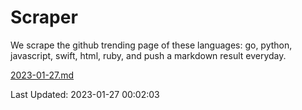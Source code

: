 # Scraper

We scrape the github trending page of these languages: go, python, javascript, swift, html, ruby, and push a markdown result everyday.

[2023-01-27.md](https://github.com/henson/Scraper/blob/master/2023-01-27.md)

Last Updated: 2023-01-27 00:02:03